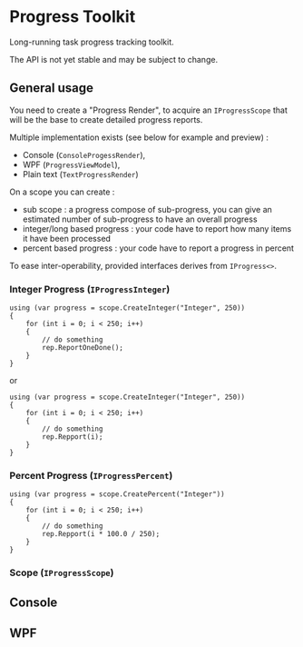 # Progress Toolkit

Long-running task progress tracking toolkit.

The API is not yet stable and may be subject to change.

## General usage

You need to create a "Progress Render", to acquire an `IProgressScope` that will be the base to create detailed progress reports.

Multiple implementation exists (see below for example and preview) : 
 - Console (`ConsoleProgessRender`),
 - WPF (`ProgressViewModel`), 
 - Plain text (`TextProgressRender`)

On a scope you can create :
- sub scope : a progress compose of sub-progress, you can give an estimated number of sub-progress to have an overall progress
- integer/long based progress : your code have to report how many items it have been processed
- percent based progress : your code have to report a progress in percent

To ease inter-operability, provided interfaces derives from `IProgress<>`.

### Integer Progress (`IProgressInteger`)

```
using (var progress = scope.CreateInteger("Integer", 250))
{
    for (int i = 0; i < 250; i++)
    {
        // do something
        rep.ReportOneDone();
    }
}
```

or 

```
using (var progress = scope.CreateInteger("Integer", 250))
{
    for (int i = 0; i < 250; i++)
    {
        // do something
        rep.Repport(i);
    }
}
```

### Percent Progress (`IProgressPercent`)

```
using (var progress = scope.CreatePercent("Integer"))
{
    for (int i = 0; i < 250; i++)
    {
        // do something
        rep.Repport(i * 100.0 / 250);
    }
}
```

### Scope (`IProgressScope`)

## Console


## WPF

